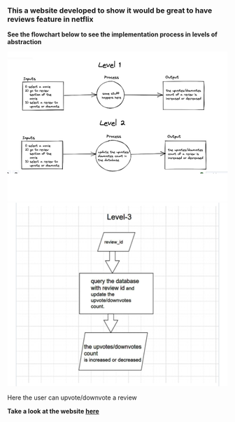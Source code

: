 ### This a website developed to show it would be great to have reviews feature in netflix
**See the flowchart below to see the implementation process in levels of abstraction**  

![level1,level2](https://github.com/karthik2265/netflix_reviews_website/blob/master/Screenshot_20210921-115513.png?raw=true) 
![level3](https://github.com/karthik2265/netflix_reviews_website/blob/master/Screenshot_20210921-115548.png?raw=true)

Here the user can upvote/downvote a review

**Take a look at the website [here](https://karthik2265.github.io/netflix_reviews_website/)**
